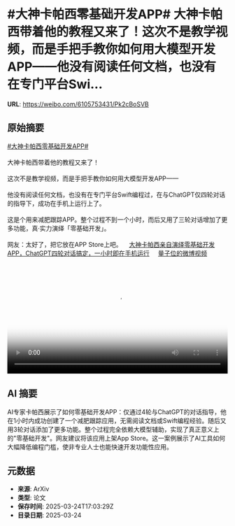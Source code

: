 # #大神卡帕西零基础开发APP# 大神卡帕西带着他的教程又来了！这次不是教学视频，而是手把手教你如何用大模型开发APP——他没有阅读任何文档，也没有在专门平台Swi...

**URL**: https://weibo.com/6105753431/Pk2cBoSVB

## 原始摘要

<a href="https://m.weibo.cn/search?containerid=231522type%3D1%26t%3D10%26q%3D%23%E5%A4%A7%E7%A5%9E%E5%8D%A1%E5%B8%95%E8%A5%BF%E9%9B%B6%E5%9F%BA%E7%A1%80%E5%BC%80%E5%8F%91APP%23&amp;extparam=%23%E5%A4%A7%E7%A5%9E%E5%8D%A1%E5%B8%95%E8%A5%BF%E9%9B%B6%E5%9F%BA%E7%A1%80%E5%BC%80%E5%8F%91APP%23" data-hide=""><span class="surl-text">#大神卡帕西零基础开发APP#</span></a> <br><br>大神卡帕西带着他的教程又来了！<br><br>这次不是教学视频，而是手把手教你如何用大模型开发APP——<br><br>他没有阅读任何文档，也没有在专门平台Swift编程过，在与ChatGPT仅四轮对话的指导下，成功在手机上运行上了。<br><br>这是个用来减肥跟踪APP。整个过程不到一个小时，而后又用了三轮对话增加了更多功能，真·实力演绎「零基础开发」。<br><br>网友：太好了，把它放在APP Store上吧。<a href="https://weibo.cn/sinaurl?u=https%3A%2F%2Fmp.weixin.qq.com%2Fs%2F8R_N5nnmJtNdI7Fw8noV8g" data-hide=""><span class="url-icon"><img style="width: 1rem;height: 1rem" src="https://h5.sinaimg.cn/upload/2015/09/25/3/timeline_card_small_web_default.png" referrerpolicy="no-referrer"></span><span class="surl-text">大神卡帕西亲自演绎零基础开发APP，ChatGPT四轮对话搞定，一小时即在手机运行</span></a> <a href="https://video.weibo.com/show?fid=1034:5147750191267856" data-hide=""><span class="url-icon"><img style="width: 1rem;height: 1rem" src="https://h5.sinaimg.cn/upload/2015/09/25/3/timeline_card_small_video_default.png" referrerpolicy="no-referrer"></span><span class="surl-text">量子位的微博视频</span></a><br clear="both"><div style="clear: both"></div><video controls="controls" poster="https://tvax4.sinaimg.cn/orj480/006Fd7o3ly1hzs42d6a1oj30u40k0t8x.jpg" style="width: 100%"><source src="https://f.video.weibocdn.com/o0/FUuWFYz1lx08mVtFuoWI010412000tVR0E010.mp4?label=mp4_720p&amp;template=1084x720.25.0&amp;ori=0&amp;ps=1CwnkDw1GXwCQx&amp;Expires=1742839356&amp;ssig=okyv0Q%2Bes0&amp;KID=unistore,video"><source src="https://f.video.weibocdn.com/o0/JYZKg7Oflx08mVtFuJeM010412000iYh0E010.mp4?label=mp4_hd&amp;template=720x480.25.0&amp;ori=0&amp;ps=1CwnkDw1GXwCQx&amp;Expires=1742839356&amp;ssig=hzUA9XZ1uh&amp;KID=unistore,video"><source src="https://f.video.weibocdn.com/o0/6C8AcH9Hlx08mVtFsYKY010412000ejZ0E010.mp4?label=mp4_ld&amp;template=540x360.25.0&amp;ori=0&amp;ps=1CwnkDw1GXwCQx&amp;Expires=1742839356&amp;ssig=gJ8e%2FIXJUf&amp;KID=unistore,video"><p>视频无法显示，请前往<a href="https://video.weibo.com/show?fid=1034%3A5147750191267856" target="_blank" rel="noopener noreferrer">微博视频</a>观看。</p></video>

## AI 摘要

AI专家卡帕西展示了如何零基础开发APP：仅通过4轮与ChatGPT的对话指导，他在1小时内成功创建了一个减肥跟踪应用，无需阅读文档或Swift编程经验。随后又用3轮对话添加了更多功能。整个过程完全依赖大模型辅助，实现了真正意义上的"零基础开发"。网友建议将该应用上架App Store。这一案例展示了AI工具如何大幅降低编程门槛，使非专业人士也能快速开发功能性应用。

## 元数据

- **来源**: ArXiv
- **类型**: 论文
- **保存时间**: 2025-03-24T17:03:29Z
- **目录日期**: 2025-03-24
